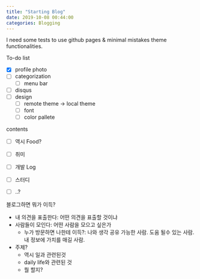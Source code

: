```yaml
---
title: "Starting Blog"
date: 2019-10-08 00:44:00
categories: Blogging
---
```

I need some tests to use github pages & minimal mistakes theme functionalities.

To-do list
- [x] profile photo
- [ ] categorization
  - [ ] menu bar
- [ ] disqus
- [ ] design
	- [ ] remote theme -> local theme
	- [ ] font
	- [ ] color pallete

contents
- [ ] 역시 Food?
- [ ] 취미
- [ ] 개발 Log
- [ ] 스터디
- [ ] ..?


블로그하면 뭐가 이득?
- 내 의견을 표출한다: 어떤 의견을 표출할 것이냐
- 사람들이 모인다: 어떤 사람을 모으고 싶은가
  - 누가 방문하면 나한테 이득?: 나와 생각 공유 가능한 사람. 도움 될수 있는 사람. 내 정보에 가치를 매길 사람.
- 주제?
  - 역시 일과 관련된것
  - daily life와 관련된 것
  - 뭘 할지?

